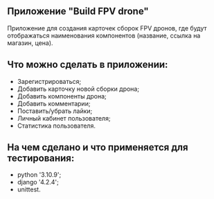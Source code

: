## Приложение "Build FPV drone"

Приложение для создания карточек сборок FPV дронов, где будут отображаться наименования компонентов (название, ссылка на магазин, цена).

## Что можно сделать в приложении:

- Зарегистрироваться;
- Добавить карточку новой сборки дрона;
- Добавить компоненты дрона;
- Добавить комментарии;
- Поставить/убрать лайки;
- Личный кабинет пользователя;
- Статистика пользователя.

## На чем сделано и что применяется для тестирования:
- python '3.10.9';
- django '4.2.4';
- unittest.